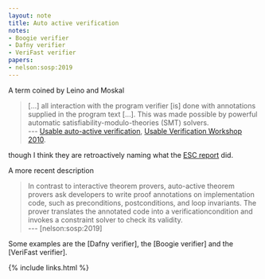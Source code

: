 ```yaml
---
layout: note
title: Auto active verification
notes:
- Boogie verifier
- Dafny verifier
- VeriFast verifier
papers:
- nelson:sosp:2019
---
```


A term coined by Leino and Moskal

> [...] all interaction with the program verifier [is] done with annotations
> supplied in the program text [...]. This was made possible by powerful automatic
> satisfiability-modulo-theories (SMT) solvers.
> <br>--- [Usable auto-active verification], [Usable Verification Workshop 2010].

though I think they are retroactively naming what the [ESC report] did.

A more recent description

> In contrast to interactive theorem provers, auto-active theorem provers ask
> developers to write proof annotations on implementation code, such as
> preconditions, postconditions, and loop invariants. The prover translates
> the annotated code into a verificationcondition and invokes a constraint
> solver to check its validity.
> <br>--- [nelson:sosp:2019]

Some examples are the [Dafny verifier], the [Boogie verifier] and the [VeriFast verifier].

[ESC report]: https://scholar.google.co.uk/scholar?q=extended+static+checking
[Usable Verification Workshop 2010]: http://fm.csl.sri.com/UV10/
[Usable auto-active verification]: http://citeseerx.ist.psu.edu/viewdoc/download?doi=10.1.1.295.2080&rep=rep1&type=pdf

{% include links.html %}
